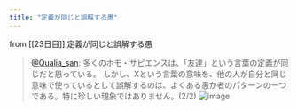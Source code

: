 ```yaml
---
title: "定義が同じと誤解する愚"
---
```


from [[23日目]]
定義が同じと誤解する愚
> [@Qualia_san](https://twitter.com/Qualia_san/status/1593918976618160128?s=20&t=mfLOs24g-MbM6xBjqB7hRw): 多くのホモ・サピエンスは、「友達」という言葉の定義が同じだと思っている。
> しかし、Xという言葉の意味を、他の人が自分と同じ意味で使っているとして誤解するのは、よくある愚か者のパターンの一つである。特に珍しい現象ではありません。(2/2)
> ![image](https://pbs.twimg.com/media/Fh680pyUYAEWv-7.png)

